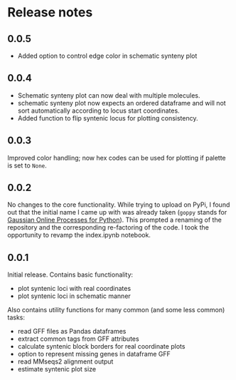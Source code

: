 # Release notes

<!-- do not remove -->

## 0.0.5

* Added option to control edge color in schematic synteny plot


## 0.0.4

* Schematic synteny plot can now deal with multiple molecules.
* schematic synteny plot now expects an ordered dataframe and will not sort automatically according
  to locus start coordinates.
* Added function to flip syntenic locus for plotting consistency.


## 0.0.3

Improved color handling; now hex codes can be used for plotting if palette is set to `None`.


## 0.0.2

No changes to the core functionality. While trying to upload on PyPi, I found out that the initial
name I came up with was already taken (`goppy` stands for [Gaussian Online Processes for
Python](https://pypi.org/project/goppy/)). This prompted a renaming of the repository and the
corresponding re-factoring of the code. I took the opportunity to revamp the index.ipynb notebook.


## 0.0.1

Initial release. Contains basic functionality:

* plot syntenic loci with real coordinates
* plot syntenic loci in schematic manner

Also contains utility functions for many common (and some less common) tasks:

* read GFF files as Pandas dataframes
* extract common tags from GFF attributes
* calculate syntenic block borders for real coordinate plots
* option to represent missing genes in dataframe GFF
* read MMseqs2 alignment output
* estimate syntenic plot size